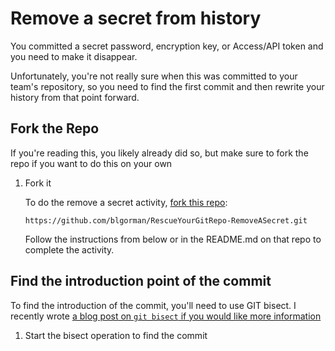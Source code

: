 # Remove a secret from history

You committed a secret password, encryption key, or Access/API token and you need to make it disappear.

Unfortunately, you're not really sure when this was committed to your team's repository, so you need to find the first commit and then rewrite your history from that point forward.

## Fork the Repo

If you're reading this, you likely already did so, but make sure to fork the repo if you want to do this on your own

1. Fork it

    To do the remove a secret activity, [fork this repo](https://github.com/blgorman/RescueYourGitRepo-RemoveASecret.git):

    ```https
    https://github.com/blgorman/RescueYourGitRepo-RemoveASecret.git
    ```  

    Follow the instructions from below or in the README.md on that repo to complete the activity.

## Find the introduction point of the commit

To find the introduction of the commit, you'll need to use GIT bisect.  I recently wrote [a blog post on `git bisect` if you would like more information](https://training.majorguidancesolutions.com/blog/git-bisect-and-history-rewriting)  

1. Start the bisect operation to find the commit


